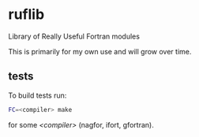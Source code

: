 # ruflib
Library of Really Useful Fortran modules

This is primarily for my own use and will grow over time.

## tests

To build tests run:

```bash
FC=<compiler> make
```

for some *\<compiler\>* (nagfor, ifort, gfortran).
